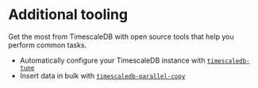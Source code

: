 # Additional tooling
Get the most from TimescaleDB with open source tools that help you perform
common tasks.

*   Automatically configure your TimescaleDB instance with
    [`timescaledb-tune`][tstune]
*   Insert data in bulk with [`timescaledb-parallel-copy`][tscopy]

[tscopy]: /how-to-guides/tooling/about-timescaledb-parallel-copy
[tstune]: /how-to-guides/tooling/about-timescaledb-tune/
